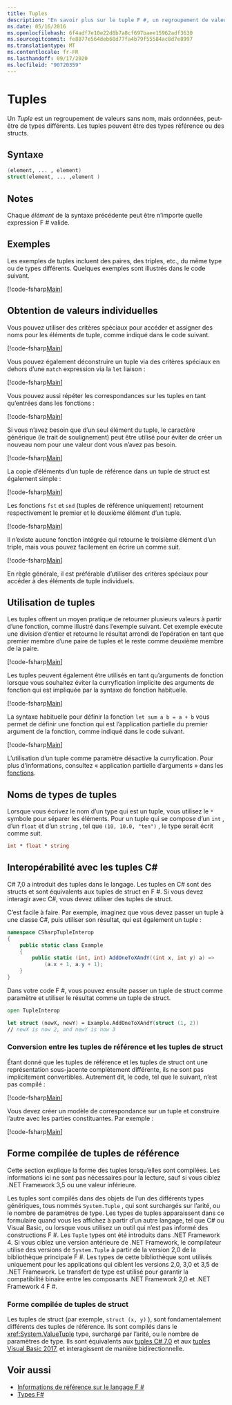 ```yaml
---
title: Tuples
description: 'En savoir plus sur le tuple F #, un regroupement de valeurs sans nom, mais ordonnées, peut-être de types différents.'
ms.date: 05/16/2016
ms.openlocfilehash: 6f4adf7e10e22d8b7a8cf697baee15962adf3630
ms.sourcegitcommit: fe8877e564deb68d77fa4b79f55584ac8d7e8997
ms.translationtype: MT
ms.contentlocale: fr-FR
ms.lasthandoff: 09/17/2020
ms.locfileid: "90720359"
---
```

# <a name="tuples"></a>Tuples

Un *Tuple* est un regroupement de valeurs sans nom, mais ordonnées, peut-être de types différents.  Les tuples peuvent être des types référence ou des structs.

## <a name="syntax"></a>Syntaxe

```fsharp
(element, ... , element)
struct(element, ... ,element )
```

## <a name="remarks"></a>Notes

Chaque *élément* de la syntaxe précédente peut être n’importe quelle expression F # valide.

## <a name="examples"></a>Exemples

Les exemples de tuples incluent des paires, des triples, etc., du même type ou de types différents. Quelques exemples sont illustrés dans le code suivant.

[!code-fsharp[Main](~/samples/snippets/fsharp/tuples/basic-examples.fsx#L6-L21)]

## <a name="obtaining-individual-values"></a>Obtention de valeurs individuelles

Vous pouvez utiliser des critères spéciaux pour accéder et assigner des noms pour les éléments de tuple, comme indiqué dans le code suivant.

[!code-fsharp[Main](~/samples/snippets/fsharp/tuples/basic-examples.fsx#L27-L29)]

Vous pouvez également déconstruire un tuple via des critères spéciaux en dehors d’une `match` expression via la  `let` liaison :

[!code-fsharp[Main](~/samples/snippets/fsharp/tuples/basic-examples.fsx#L34-L37)]

Vous pouvez aussi répéter les correspondances sur les tuples en tant qu’entrées dans les fonctions :

[!code-fsharp[Main](~/samples/snippets/fsharp/tuples/basic-examples.fsx#L43-L47)]

Si vous n’avez besoin que d’un seul élément du tuple, le caractère générique (le trait de soulignement) peut être utilisé pour éviter de créer un nouveau nom pour une valeur dont vous n’avez pas besoin.

[!code-fsharp[Main](~/samples/snippets/fsharp/tuples/basic-examples.fsx#L53-L54)]

La copie d’éléments d’un tuple de référence dans un tuple de struct est également simple :

[!code-fsharp[Main](~/samples/snippets/fsharp/tuples/basic-examples.fsx#L62-L66)]

Les fonctions `fst` et `snd` (tuples de référence uniquement) retournent respectivement le premier et le deuxième élément d’un tuple.

[!code-fsharp[Main](~/samples/snippets/fsharp/tuples/basic-examples.fsx#L72-L73)]

Il n’existe aucune fonction intégrée qui retourne le troisième élément d’un triple, mais vous pouvez facilement en écrire un comme suit.

[!code-fsharp[Main](~/samples/snippets/fsharp/tuples/basic-examples.fsx#L78-L78)]

En règle générale, il est préférable d’utiliser des critères spéciaux pour accéder à des éléments de tuple individuels.

## <a name="using-tuples"></a>Utilisation de tuples

Les tuples offrent un moyen pratique de retourner plusieurs valeurs à partir d’une fonction, comme illustré dans l’exemple suivant. Cet exemple exécute une division d’entier et retourne le résultat arrondi de l’opération en tant que premier membre d’une paire de tuples et le reste comme deuxième membre de la paire.

[!code-fsharp[Main](~/samples/snippets/fsharp/tuples/basic-examples.fsx#L83-L86)]

Les tuples peuvent également être utilisés en tant qu’arguments de fonction lorsque vous souhaitez éviter la curryfication implicite des arguments de fonction qui est impliquée par la syntaxe de fonction habituelle.

[!code-fsharp[Main](~/samples/snippets/fsharp/tuples/basic-examples.fsx#L88-L88)]

La syntaxe habituelle pour définir la fonction `let sum a b = a + b` vous permet de définir une fonction qui est l’application partielle du premier argument de la fonction, comme indiqué dans le code suivant.

[!code-fsharp[Main](~/samples/snippets/fsharp/tuples/basic-examples.fsx#L90-L94)]

L’utilisation d’un tuple comme paramètre désactive la curryfication. Pour plus d’informations, consultez « application partielle d’arguments » dans les [fonctions](./functions/index.md).

## <a name="names-of-tuple-types"></a>Noms de types de tuples

Lorsque vous écrivez le nom d’un type qui est un tuple, vous utilisez le `*` symbole pour séparer les éléments. Pour un tuple qui se compose d’un `int` , d’un `float` et d’un `string` , tel que `(10, 10.0, "ten")` , le type serait écrit comme suit.

```fsharp
int * float * string
```

## <a name="interoperation-with-c-tuples"></a>Interopérabilité avec les tuples C#

C# 7,0 a introduit des tuples dans le langage.  Les tuples en C# sont des structs et sont équivalents aux tuples de struct en F #.  Si vous devez interagir avec C#, vous devez utiliser des tuples de struct.

C’est facile à faire.  Par exemple, imaginez que vous devez passer un tuple à une classe C#, puis utiliser son résultat, qui est également un tuple :

```csharp
namespace CSharpTupleInterop
{
    public static class Example
    {
        public static (int, int) AddOneToXAndY((int x, int y) a) =>
            (a.x + 1, a.y + 1);
    }
}
```

Dans votre code F #, vous pouvez ensuite passer un tuple de struct comme paramètre et utiliser le résultat comme un tuple de struct.

```fsharp
open TupleInterop

let struct (newX, newY) = Example.AddOneToXAndY(struct (1, 2))
// newX is now 2, and newY is now 3
```

### <a name="converting-between-reference-tuples-and-struct-tuples"></a>Conversion entre les tuples de référence et les tuples de struct

Étant donné que les tuples de référence et les tuples de struct ont une représentation sous-jacente complètement différente, ils ne sont pas implicitement convertibles.  Autrement dit, le code, tel que le suivant, n’est pas compilé :

[!code-fsharp[Main](~/samples/snippets/fsharp/tuples/interop.fsx#L5-L12)]

Vous devez créer un modèle de correspondance sur un tuple et construire l’autre avec les parties constituantes.  Par exemple :

[!code-fsharp[Main](~/samples/snippets/fsharp/tuples/interop.fsx#L18-L22)]

## <a name="compiled-form-of-reference-tuples"></a>Forme compilée de tuples de référence

Cette section explique la forme des tuples lorsqu’elles sont compilées.  Les informations ici ne sont pas nécessaires pour la lecture, sauf si vous ciblez .NET Framework 3,5 ou une valeur inférieure.

Les tuples sont compilés dans des objets de l’un des différents types génériques, tous nommés `System.Tuple` , qui sont surchargés sur l’arité, ou le nombre de paramètres de type. Les types de tuples apparaissent dans ce formulaire quand vous les affichez à partir d’un autre langage, tel que C# ou Visual Basic, ou lorsque vous utilisez un outil qui n’est pas informé des constructions F #. Les `Tuple` types ont été introduits dans .NET Framework 4. Si vous ciblez une version antérieure de .NET Framework, le compilateur utilise des versions de `System.Tuple` à partir de la version 2,0 de la bibliothèque principale F #. Les types de cette bibliothèque sont utilisés uniquement pour les applications qui ciblent les versions 2,0, 3,0 et 3,5 de .NET Framework. Le transfert de type est utilisé pour garantir la compatibilité binaire entre les composants .NET Framework 2,0 et .NET Framework 4 F #.

### <a name="compiled-form-of-struct-tuples"></a>Forme compilée de tuples de struct

Les tuples de struct (par exemple, `struct (x, y)` ), sont fondamentalement différents des tuples de référence.  Ils sont compilés dans le <xref:System.ValueTuple> type, surchargé par l’arité, ou le nombre de paramètres de type.  Ils sont équivalents aux [tuples C# 7,0](../../csharp/language-reference/builtin-types/value-tuples.md) et aux [tuples Visual Basic 2017](../../visual-basic/programming-guide/language-features/data-types/tuples.md), et interagissent de manière bidirectionnelle.

## <a name="see-also"></a>Voir aussi

- [Informations de référence sur le langage F #](index.md)
- [Types F#](fsharp-types.md)
